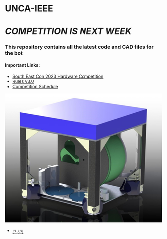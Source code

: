 # UNCA-IEEE
# ***COMPETITION IS NEXT WEEK***
### This repository contains all the latest code and CAD files for the bot
#### Important Links:
- [South East Con 2023 Hardware Competition](https://ieeesoutheastcon.org/)
- [Rules v3.0](https://ieeesoutheastcon.org/wp-content/uploads/sites/392/IEEE-SoutheastCon-2023-Hardware-Competition-Rules-v3.0.pdf)
- [Competition Schedule](https://ieeesoutheastcon.org/student-competitions/)


![alt text](https://github.com/CJA798/UNCA-IEEE/blob/7a5d27be8221d26ed4513511f7664e38016ae41b/CAD/MK7_RENDER.jpg?raw=true)

- <sub>[( ͡° ͜ʖ ͡°)](https://youtu.be/dQw4w9WgXcQ)</sub>

